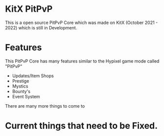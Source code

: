 # KitX PitPvP
This is a open source PitPvP Core which was made on KitX (October 2021 - 2022) which is still in Development.

# Features
This PitPvP Core has many features similar to the Hypixel game mode called "PitPvP"

- Updates/Item Shops
- Prestige
- Mystics
- Bounty's
- Event System

There are many more things to come to 


# Current things that need to be Fixed.

